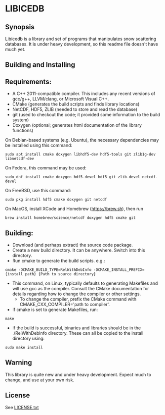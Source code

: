 # LIBICEDB

## Synopsis

Libicedb is a library and set of programs that manipulates snow scattering databases. It is under heavy development, so this readme file doesn't have much yet.

## Building and Installing

Requirements:
--------------

- A C++ 2011-compatible compiler. This includes any recent versions of gcc/g++, LLVM/clang, or Microsoft Visual C++.
- CMake (generates the build scripts and finds library locations)
- NetCDF, HDF5, ZLIB (needed to store and read the database)
- git (used to checkout the code; it provided some information to the build system)
- Doxygen (optional; generates html documentation of the library functions)

On Debian-based systems (e.g. Ubuntu), the necessary dependencies may be installed using this command:
```
sudo apt install cmake doxygen libhdf5-dev hdf5-tools git zlib1g-dev libnetcdf-dev
```
On Fedora, this command may be used:
```
sudo dnf install cmake doxygen hdf5-devel hdf5 git zlib-devel netcdf-devel
```
On FreeBSD, use this command:
```
sudo pkg install hdf5 cmake doxygen git netcdf
```
On MacOS, install XCode and Homebrew (https://brew.sh), then run
```
brew install homebrew/science/netcdf doxygen hdf5 cmake git
```

Building:
-------------

- Download (and perhaps extract) the source code package. 
- Create a new build directory. It can be anywhere. Switch into this directory.
- Run cmake to generate the build scripts. e.g.:
```
cmake -DCMAKE_BUILD_TYPE=RelWithDebInfo -DCMAKE_INSTALL_PREFIX={install path} {Path to source directory}
```
- This command, on Linux, typically defaults to generating Makefiles and will use gcc as the compiler. Consult the CMake
   documentation for details regarding how to change the compiler or other settings.
   - To change the compiler, prefix the CMake command with CMAKE_CXX_COMPILER='path to compiler'.
- If cmake is set to generate Makefiles, run:
```
make
```
- If the build is successful, binaries and libraries should be in the ./RelWithDebInfo directory. These can all be copied
to the install directory using:
```
sudo make install
```

## Warning

This library is quite new and under heavy development. Expect much to change, and use at your own risk.

## License

See [LICENSE.txt](./LICENSE.txt)

